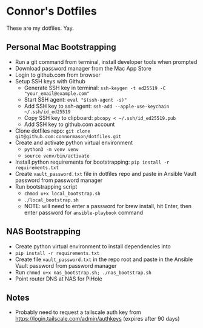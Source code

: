 # Connor's Dotfiles

These are my dotfiles. Yay.

## Personal Mac Bootstrapping

- Run a git command from terminal, install developer tools when prompted
- Download password manager from the Mac App Store
- Login to github.com from browser
- Setup SSH keys with Github
  - Generate SSH key in terminal: `ssh-keygen -t ed25519 -C "your_email@example.com"`
  - Start SSH agent: `eval "$(ssh-agent -s)"`
  - Add SSH key to ssh-agent: `ssh-add --apple-use-keychain ~/.ssh/id_ed25519`
  - Copy SSH key to clipboard: `pbcopy < ~/.ssh/id_ed25519.pub`
  - Add SSH key to github.com account
- Clone dotfiles repo: `git clone git@github.com:connormason/dotfiles.git`
- Create and activate python virtual environment
  - `python3 -m venv venv`
  - `source venv/bin/activate`
- Install python requirements for bootstrapping: `pip install -r requirements.txt`
- Create `vault_password.txt` file in dotfiles repo and paste in Ansible Vault password from password manager
- Run bootstrapping script
  - `chmod u+x local_bootstrap.sh`
  - `./local_bootstrap.sh`
  - NOTE: will need to enter a password for brew install, hit Enter, then enter password for `ansible-playbook` command

## NAS Bootstrapping

- Create python virtual environment to install dependencies into
- `pip install -r requirements.txt`
- Create file `vault_password.txt` in the repo root and paste in the Ansible Vault password from password manager
- Run `chmod u+x nas_bootstrap.sh; ./nas_bootstrap.sh`
- Point router DNS at NAS for PiHole

## Notes
- Probably need to request a tailscale auth key from https://login.tailscale.com/admin/authkeys (expires after 90 days)
